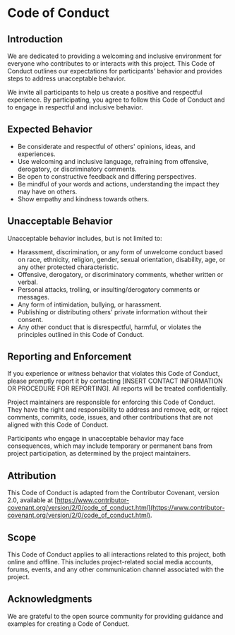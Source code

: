 # Code of Conduct

## Introduction

We are dedicated to providing a welcoming and inclusive environment for everyone who contributes to or interacts with this project. This Code of Conduct outlines our expectations for participants' behavior and provides steps to address unacceptable behavior.

We invite all participants to help us create a positive and respectful experience. By participating, you agree to follow this Code of Conduct and to engage in respectful and inclusive behavior.

## Expected Behavior

- Be considerate and respectful of others' opinions, ideas, and experiences.
- Use welcoming and inclusive language, refraining from offensive, derogatory, or discriminatory comments.
- Be open to constructive feedback and differing perspectives.
- Be mindful of your words and actions, understanding the impact they may have on others.
- Show empathy and kindness towards others.

## Unacceptable Behavior

Unacceptable behavior includes, but is not limited to:

- Harassment, discrimination, or any form of unwelcome conduct based on race, ethnicity, religion, gender, sexual orientation, disability, age, or any other protected characteristic.
- Offensive, derogatory, or discriminatory comments, whether written or verbal.
- Personal attacks, trolling, or insulting/derogatory comments or messages.
- Any form of intimidation, bullying, or harassment.
- Publishing or distributing others' private information without their consent.
- Any other conduct that is disrespectful, harmful, or violates the principles outlined in this Code of Conduct.

## Reporting and Enforcement

If you experience or witness behavior that violates this Code of Conduct, please promptly report it by contacting [INSERT CONTACT INFORMATION OR PROCEDURE FOR REPORTING]. All reports will be treated confidentially.

Project maintainers are responsible for enforcing this Code of Conduct. They have the right and responsibility to address and remove, edit, or reject comments, commits, code, issues, and other contributions that are not aligned with this Code of Conduct.

Participants who engage in unacceptable behavior may face consequences, which may include temporary or permanent bans from project participation, as determined by the project maintainers.

## Attribution

This Code of Conduct is adapted from the Contributor Covenant, version 2.0, available at [https://www.contributor-covenant.org/version/2/0/code_of_conduct.html](https://www.contributor-covenant.org/version/2/0/code_of_conduct.html).

## Scope

This Code of Conduct applies to all interactions related to this project, both online and offline. This includes project-related social media accounts, forums, events, and any other communication channel associated with the project.

## Acknowledgments

We are grateful to the open source community for providing guidance and examples for creating a Code of Conduct.

